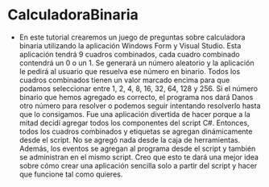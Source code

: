 # CalculadoraBinaria

- En este tutorial crearemos un juego de preguntas sobre calculadora binaria utilizando la aplicación Windows Form y Visual Studio. Esta aplicación tendrá 9 cuadros combinados, cada cuadro combinado contendrá un 0 o un 1. Se generará un número aleatorio y la aplicación le pedirá al usuario que resuelva ese número en binario. Todos los cuadros combinados tienen un valor marcado encima para que podamos seleccionar entre 1, 2, 4, 8, 16, 32, 64, 128 y 256. Si el número binario que hemos agregado es correcto, el programa nos dará Danos otro número para resolver o podemos seguir intentando resolverlo hasta que lo consigamos. Fue una aplicación divertida de hacer porque a la mitad decidí agregar todos los componentes del script C#. Entonces, todos los cuadros combinados y etiquetas se agregan dinámicamente desde el script. No se agregó nada desde la caja de herramientas. Además, los eventos se agregan al programa desde el script y también se administran en el mismo script. Creo que esto te dará una mejor idea sobre cómo crear una aplicación sencilla solo a partir del script y hacer que funcione tal como quieres.
